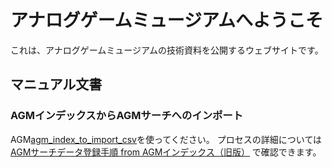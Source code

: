 # アナログゲームミュージアムへようこそ

これは、アナログゲームミュージアムの技術資料を公開するウェブサイトです。

## マニュアル文書
### AGMインデックスからAGMサーチへのインポート
AGM[agm_index_to_import_csv](/src/agm_index_to_import_csv)を使ってください。
プロセスの詳細については [AGMサーチデータ登録手順 from AGMインデックス（旧版）](manuals/register_agmsearch_from_agmindex_manual_previous_version.md) で確認できます。